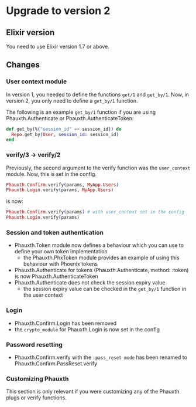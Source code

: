 # Upgrade to version 2

## Elixir version

You need to use Elixir version 1.7 or above.

## Changes

### User context module

In version 1, you needed to define the functions `get/1` and `get_by/1`.
Now, in version 2, you only need to define a `get_by/1` function.

The following is an example `get_by/1` function if you are using
Phauxth.Authenticate or Phauxth.AuthenticateToken:

```elixir
def get_by(%{"session_id" => session_id}) do
  Repo.get_by(User, session_id: session_id)
end
```

### verify/3 -> verify/2

Previously, the second argument to the verify function was the `user_context`
module. Now, this is set in the config.

```elixir
Phauxth.Confirm.verify(params, MyApp.Users)
Phauxth.Login.verify(params, MyApp.Users)
```

is now:

```elixir
Phauxth.Confirm.verify(params) # with user_context set in the config
Phauxth.Login.verify(params)
```

### Session and token authentication

* Phauxth.Token module now defines a behaviour which you can use to define your own token implementation
  * the Phauxth.PhxToken module provides an example of using this behaviour with Phoenix tokens
* Phauxth.Authenticate for tokens (Phauxth.Authenticate, method: :token)
is now Phauxth.AuthenticateToken
* Phauxth.Authenticate does not check the session expiry value
  * the session expiry value can be checked in the `get_by/1` function in the user context

### Login

* Phauxth.Confirm.Login has been removed
* the `crypto_module` for Phauxth.Login is now set in the config

### Password resetting

* Phauxth.Confirm.verify with the `:pass_reset mode` has been renamed to Phauxth.Confirm.PassReset.verify

### Customizing Phauxth

This section is only relevant if you were customizing any of the Phauxth plugs or
verify functions.
